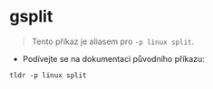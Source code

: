 # gsplit

> Tento příkaz je aliasem pro `-p linux split`.

- Podívejte se na dokumentaci původního příkazu:

`tldr -p linux split`
